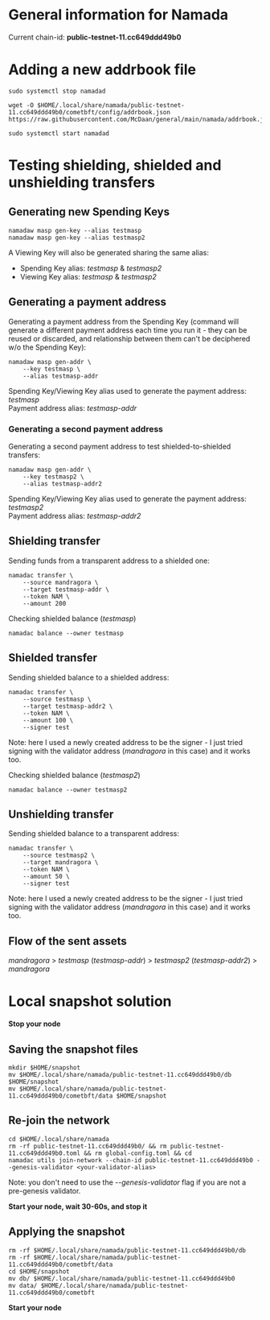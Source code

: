# General information for Namada

Current chain-id: **public-testnet-11.cc649ddd49b0**

# Adding a new addrbook file

```
sudo systemctl stop namadad

wget -O $HOME/.local/share/namada/public-testnet-11.cc649ddd49b0/cometbft/config/addrbook.json https://raw.githubusercontent.com/McDaan/general/main/namada/addrbook.json

sudo systemctl start namadad

```

# Testing shielding, shielded and unshielding transfers

## Generating new Spending Keys
```
namadaw masp gen-key --alias testmasp
namadaw masp gen-key --alias testmasp2
```

A Viewing Key will also be generated sharing the same alias:
- Spending Key alias: *testmasp* & *testmasp2*  
- Viewing Key alias: *testmasp* & *testmasp2*
  
## Generating a payment address
Generating a payment address from the Spending Key (command will generate a different payment address each time you run it - they can be reused or discarded, and relationship between them can't be deciphered w/o the Spending Key):
```
namadaw masp gen-addr \
    --key testmasp \
    --alias testmasp-addr
```
Spending Key/Viewing Key alias used to generate the payment address: *testmasp*  
Payment address alias: *testmasp-addr*  
	
### Generating a second payment address
Generating a second payment address to test shielded-to-shielded transfers:
```
namadaw masp gen-addr \
    --key testmasp2 \
    --alias testmasp-addr2
```	
Spending Key/Viewing Key alias used to generate the payment address: *testmasp2*  
Payment address alias: *testmasp-addr2*  

## Shielding transfer
Sending funds from a transparent address to a shielded one:
```
namadac transfer \
    --source mandragora \
    --target testmasp-addr \
    --token NAM \
    --amount 200
```  
  
Checking shielded balance (*testmasp*)
```
namadac balance --owner testmasp
```

## Shielded transfer
Sending shielded balance to a shielded address:
```
namadac transfer \
    --source testmasp \
    --target testmasp-addr2 \
    --token NAM \
    --amount 100 \
    --signer test
```
Note: here I used a newly created address to be the signer - I just tried signing with the validator address (*mandragora* in this case) and it works too.  
  
Checking shielded balance (*testmasp2*)
```
namadac balance --owner testmasp2
```
	
## Unshielding transfer
Sending shielded balance to a transparent address:
```
namadac transfer \
    --source testmasp2 \
    --target mandragora \
    --token NAM \
    --amount 50 \
    --signer test
```
Note: here I used a newly created address to be the signer - I just tried signing with the validator address (*mandragora* in this case) and it works too.

## Flow of the sent assets
*mandragora* > *testmasp* (*testmasp-addr*) > *testmasp2* (*testmasp-addr2*) > *mandragora*

# Local snapshot solution

**Stop your node**

## Saving the snapshot files
```
mkdir $HOME/snapshot
mv $HOME/.local/share/namada/public-testnet-11.cc649ddd49b0/db $HOME/snapshot
mv $HOME/.local/share/namada/public-testnet-11.cc649ddd49b0/cometbft/data $HOME/snapshot
```
  
## Re-join the network
```
cd $HOME/.local/share/namada
rm -rf public-testnet-11.cc649ddd49b0/ && rm public-testnet-11.cc649ddd49b0.toml && rm global-config.toml && cd
namadac utils join-network --chain-id public-testnet-11.cc649ddd49b0 --genesis-validator <your-validator-alias>
```
Note: you don't need to use the *--genesis-validator* flag if you are not a pre-genesis validator.
  
**Start your node, wait 30-60s, and stop it**
  
## Applying the snapshot
```
rm -rf $HOME/.local/share/namada/public-testnet-11.cc649ddd49b0/db
rm -rf $HOME/.local/share/namada/public-testnet-11.cc649ddd49b0/cometbft/data
cd $HOME/snapshot
mv db/ $HOME/.local/share/namada/public-testnet-11.cc649ddd49b0
mv data/ $HOME/.local/share/namada/public-testnet-11.cc649ddd49b0/cometbft
```
  
**Start your node**


